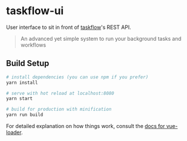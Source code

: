 # taskflow-ui

User interface to sit in front of [taskflow](https://github.com/cityofphiladelphia/taskflow)'s REST API.
> An advanced yet simple system to run your background tasks and workflows

## Build Setup

``` bash
# install dependencies (you can use npm if you prefer)
yarn install

# serve with hot reload at localhost:8080
yarn start

# build for production with minification
yarn run build
```

For detailed explanation on how things work, consult the [docs for vue-loader](http://vuejs.github.io/vue-loader).
